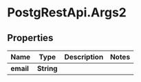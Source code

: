 # PostgRestApi.Args2

## Properties
Name | Type | Description | Notes
------------ | ------------- | ------------- | -------------
**email** | **String** |  | 


